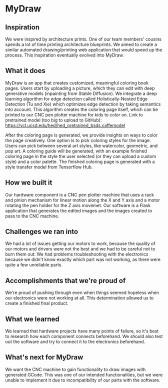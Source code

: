 # MyDraw

## Inspiration

We were inspired by architecture prints. One of our team members' cousins spends a lot of time printing architecture blueprints. We aimed to create a similar automated drawing/printing web application that would speed up the process. This inspiration eventually evolved into MyDraw.

## What it does

MyDraw is an app that creates customized, meaningful coloring book pages. Users start by uploading a picture, which they can edit with deep generative models (inpainting from Stable Diffusion). We integrate a deep learning algorithm for edge detection called Holistically-Nested Edge Detection (Tu and Xie) which optimizes edge detection by taking semantics into account. This algorithm creates the coloring page itself, which can be printed to our CNC pen plotter machine for kids to color on.
Link to pretrained model (too big to upload to GitHub): https://vcl.ucsd.edu/hed/hed_pretrained_bsds.caffemodel

After the coloring page is generated, we provide insights on ways to color the page creatively. One option is to pick coloring styles for the image. Users can pick between several art styles, like watercolor, 
geometric, and pop art. A coloring guide will be generated, with an example finished coloring page in the style the user selected (or they can upload a custom style) and a color palette. The finished coloring page is generated with a style transfer model from Tensorflow Hub.

## How we built it

Our hardware component is a CNC pen plotter machine that uses a rack and pinion mechanism for linear motion along the X and Y axis and a motor rotating the pen holder for the Z axis movemet. Our software is a Flask application that generates the edited images and the images created to pass to the CNC machine.

## Challenges we ran into

We had a lot of issues getting our motors to work, because the quality of our motors and drivers were not the best and we had to be careful not to burn them out. We had problems troubleshooting with the electronics because we didn't know exactly which part was not working, as there were quite a few unreliable parts.

## Accomplishments that we're proud of

We're proud of pushing through even when things seemed hopeless when our electronics were not working at all. This determination allowed us to create a finished final product.

## What we learned

We learned that hardware projects have many points of failure, so it's best to research how each component connects beforehand. We should also test out the software and try to connect it to the electronics beforehand.

## What's next for MyDraw

We want the CNC machine to gain functionality to draw images with generated GCode. This was one of our intended functionalities, but we were unable to implement it due to incompatibility of our parts with the software.
